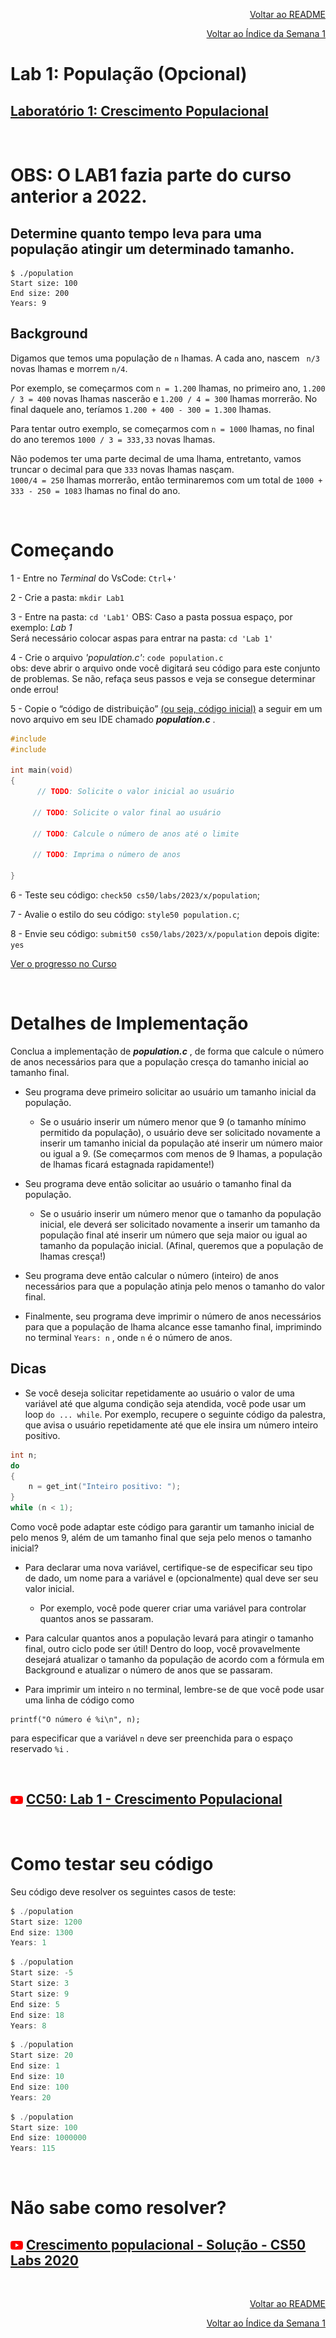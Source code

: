 <p align="right">
   <a href="https://patyfil.github.io/cs50-cc50-harvard/">Voltar ao README</a>
</p>
<p align="right">
   <a href="https://patyfil.github.io/cs50-cc50-harvard/1-C.html">Voltar ao Índice da Semana 1</a>
</p>

# Lab 1: População (Opcional)  

## [Laboratório 1: Crescimento Populacional](https://cs50.harvard.edu/x/2021/labs/1/population/)  

<br>

# **OBS: O LAB1 fazia parte do curso anterior a 2022.**  

## Determine quanto tempo leva para uma população atingir um determinado tamanho.

```
$ ./population
Start size: 100
End size: 200
Years: 9
```  

## Background  

Digamos que temos uma população de `n` lhamas. A cada ano, nascem <code> n/3</code> novas lhamas e morrem `n/4`.  

Por exemplo, se começarmos com `n = 1.200` lhamas, no primeiro ano, `1.200 / 3 = 400` novas lhamas nascerão e `1.200 / 4 = 300` lhamas morrerão. No final daquele ano, teríamos `1.200 + 400 - 300 = 1.300` lhamas.  

Para tentar outro exemplo, se começarmos com `n = 1000` lhamas, no final do ano teremos `1000 / 3 = 333,33` novas lhamas.  

Não podemos ter uma parte decimal de uma lhama, entretanto, vamos truncar o decimal para que `333` novas lhamas nasçam.  
`1000/4 = 250` lhamas morrerão, então terminaremos com um total de `1000 + 333 - 250 = 1083` lhamas no final do ano.  

<br>  

# Começando  

1 - Entre no *Terminal* do VsCode: `Ctrl`+`'`  

2 - Crie a pasta: `mkdir Lab1`  

3 - Entre na pasta: `cd 'Lab1'` 
OBS: Caso a pasta possua espaço, por exemplo: *Lab 1*  
Será necessário colocar aspas para entrar na pasta: `cd 'Lab 1'` 

4 - Crie o arquivo *'population.c'*: `code population.c`  
obs: deve abrir o arquivo onde você digitará seu código para este conjunto de problemas. Se não, refaça seus passos e veja se consegue determinar onde errou!  

5 - Copie o “código de distribuição” [(ou seja, código inicial)](https://cdn.cs50.net/2020/fall/labs/1/population.c) a seguir em um novo arquivo em seu IDE chamado ***population.c*** .

```c
#include  
#include

int main(void)
{
      // TODO: Solicite o valor inicial ao usuário

     // TODO: Solicite o valor final ao usuário

     // TODO: Calcule o número de anos até o limite

     // TODO: Imprima o número de anos

}
```  

6 - Teste seu código: `check50 cs50/labs/2023/x/population`;  

7 - Avalie o estilo do seu código: `style50 population.c`;  

8 - Envie seu código: `submit50 cs50/labs/2023/x/population` depois digite: `yes`  

[Ver o progresso no Curso](https://cs50.me/cs50x)

&nbsp;

# Detalhes de Implementação  

Conclua a implementação de ***population.c*** , de forma que calcule o número de anos necessários para que a população cresça do tamanho inicial ao tamanho final.  

* Seu programa deve primeiro solicitar ao usuário um tamanho inicial da população.  

   * Se o usuário inserir um número menor que 9 (o tamanho mínimo permitido da população), o usuário deve ser solicitado novamente a inserir um tamanho inicial da população até inserir um número maior ou igual a 9. (Se começarmos com menos de 9 lhamas, a população de lhamas ficará estagnada rapidamente!)  

* Seu programa deve então solicitar ao usuário o tamanho final da população.  

   * Se o usuário inserir um número menor que o tamanho da população inicial, ele deverá ser solicitado novamente a inserir um tamanho da população final até inserir um número que seja maior ou igual ao tamanho da população inicial. (Afinal, queremos que a população de lhamas cresça!)  

* Seu programa deve então calcular o número (inteiro) de anos necessários para que a população atinja pelo menos o tamanho do valor final.  

* Finalmente, seu programa deve imprimir o número de anos necessários para que a população de lhama alcance esse tamanho final, imprimindo no terminal `Years: n` , onde `n` é o número de anos.  

## Dicas  

* Se você deseja solicitar repetidamente ao usuário o valor de uma variável até que alguma condição seja atendida, você pode usar um loop `do ... while`. Por exemplo, recupere o seguinte código da palestra, que avisa o usuário repetidamente até que ele insira um número inteiro positivo.  

```c
int n;
do
{
    n = get_int("Inteiro positivo: ");
}
while (n < 1);
```  

Como você pode adaptar este código para garantir um tamanho inicial de pelo menos 9, além de um tamanho final que seja pelo menos o tamanho inicial?  

* Para declarar uma nova variável, certifique-se de especificar seu tipo de dado, um nome para a variável e (opcionalmente) qual deve ser seu valor inicial.  

   * Por exemplo, você pode querer criar uma variável para controlar quantos anos se passaram.  

* Para calcular quantos anos a população levará para atingir o tamanho final, outro ciclo pode ser útil! Dentro do loop, você provavelmente desejará atualizar o tamanho da população de acordo com a fórmula em Background e atualizar o número de anos que se passaram.  

* Para imprimir um inteiro `n` no terminal, lembre-se de que você pode usar uma linha de código como  

```
printf("O número é %i\n", n);
```  
para especificar que a variável `n` deve ser preenchida para o espaço reservado `%i` .  

<br>  

## <img src="../assets/youtube.svg" width=20 /> [CC50: Lab 1 - Crescimento Populacional](https://www.youtube.com/watch?v=PIBkoMVoLss)  

<br> 

# Como testar seu código  

Seu código deve resolver os seguintes casos de teste:  

```c
$ ./population
Start size: 1200
End size: 1300
Years: 1
```  
```c  
$ ./population
Start size: -5
Start size: 3
Start size: 9
End size: 5
End size: 18
Years: 8
```
```c  
$ ./population
Start size: 20
End size: 1
End size: 10
End size: 100
Years: 20
```
```c  
$ ./population
Start size: 100
End size: 1000000
Years: 115
```

&nbsp;

# Não sabe como resolver?  

## <img src="../assets/youtube.svg" width=20 /> [Crescimento populacional - Solução - CS50 Labs 2020](https://www.youtube.com/watch?v=2CcqQnLbGOE&t=21s)

&nbsp;

<p align="right">
   <a href="https://patyfil.github.io/cs50-cc50-harvard/">Voltar ao README</a>
</p>
<p align="right">
   <a href="https://patyfil.github.io/cs50-cc50-harvard/1-C.html">Voltar ao Índice da Semana 1</a>
</p>

